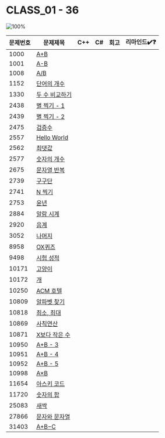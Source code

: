 # CLASS_01 - 36

![100%](https://progress-bar.xyz/0/?scale=36&title=progress&width=500&color=babaca&suffix=/36)

| 문제번호 | 문제제목                              | C++ | C#  | 회고 | 리마인드✔️❓ |
| -------- | ------------------------------------- | --- | --- | ---- | -------- |
| 1000     | [A+B](https://boj.kr/1000)            |     |     |      |          |
| 1001     | [A-B](https://boj.kr/1001)            |     |     |      |          |
| 1008     | [A/B](https://boj.kr/1008)            |     |     |      |          |
| 1152     | [단어의 개수](https://boj.kr/1152)    |     |     |      |          |
| 1330     | [두 수 비교하기](https://boj.kr/1330) |     |     |      |          |
| 2438     | [별 찍기 - 1](https://boj.kr/2438)    |     |     |      |          |
| 2439     | [별 찍기 - 2](https://boj.kr/2439)    |     |     |      |          |
| 2475     | [검증수](https://boj.kr/2475)         |     |     |      |          |
| 2557     | [Hello World](https://boj.kr/2557)    |     |     |      |          |
| 2562     | [최댓값](https://boj.kr/2562)         |     |     |      |          |
| 2577     | [숫자의 개수](https://boj.kr/2577)    |     |     |      |          |
| 2675     | [문자열 반복](https://boj.kr/2675)    |     |     |      |          |
| 2739     | [구구단](https://boj.kr/2739)         |     |     |      |          |
| 2741     | [N 찍기](https://boj.kr/2741)         |     |     |      |          |
| 2753     | [윤년](https://boj.kr/2753)           |     |     |      |          |
| 2884     | [알람 시계](https://boj.kr/2884)      |     |     |      |          |
| 2920     | [음계](https://boj.kr/2920)           |     |     |      |          |
| 3052     | [나머지](https://boj.kr/3052)         |     |     |      |          |
| 8958     | [OX퀴즈](https://boj.kr/8958)         |     |     |      |          |
| 9498     | [시험 성적](https://boj.kr/9498)      |     |     |      |          |
| 10171    | [고양이](https://boj.kr/10171)        |     |     |      |          |
| 10172    | [개](https://boj.kr/10172)            |     |     |      |          |
| 10250    | [ACM 호텔](https://boj.kr/10250)      |     |     |      |          |
| 10809    | [알파벳 찾기](https://boj.kr/10809)   |     |     |      |          |
| 10818    | [최소, 최대](https://boj.kr/10818)    |     |     |      |          |
| 10869    | [사칙연산](https://boj.kr/10869)      |     |     |      |          |
| 10871    | [X보다 작은 수](https://boj.kr/10871) |     |     |      |          |
| 10950    | [A+B - 3](https://boj.kr/10950)       |     |     |      |          |
| 10951    | [A+B - 4](https://boj.kr/10951)       |     |     |      |          |
| 10952    | [A+B - 5](https://boj.kr/10952)       |     |     |      |          |
| 10998    | [A×B](https://boj.kr/10998)           |     |     |      |          |
| 11654    | [아스키 코드](https://boj.kr/11654)   |     |     |      |          |
| 11720    | [숫자의 합](https://boj.kr/11720)     |     |     |      |          |
| 25083    | [새싹](https://boj.kr/25083)          |     |     |      |          |
| 27866    | [문자와 문자열](https://boj.kr/27866) |     |     |      |          |
| 31403    | [A+B−C](https://boj.kr/31403)         |     |     |      |          |

